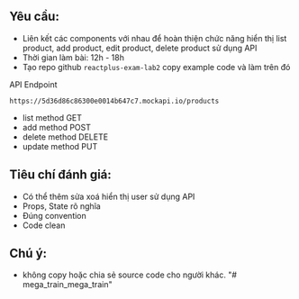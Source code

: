 ## Yêu cầu:
- Liên kết các components với nhau để hoàn thiện chức năng hiển thị list product, add product, edit product, delete product sử dụng API
- Thời gian làm bài: 12h - 18h
- Tạo repo github `reactplus-exam-lab2` copy example code và làm trên đó

API Endpoint
```text
https://5d36d86c86300e0014b647c7.mockapi.io/products
```
- list method GET
- add method POST
- delete method DELETE
- update method PUT

## Tiêu chí đánh giá:
- Có thể thêm sửa xoá hiển thị user sử dụng API
- Props, State rõ nghĩa
- Đúng convention
- Code clean

## Chú ý:
- không copy hoặc chia sẻ source code cho người khác.
"# mega_train_mega_train" 
